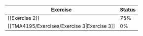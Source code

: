 

| Exercise                                     | Status |
| -------------------------------------------- | ------ |
| [[Exercise 2]]                               | 75%    |
| [[TMA4195/Exercises/Exercise 3\|Exercise 3]] | 0%     |

